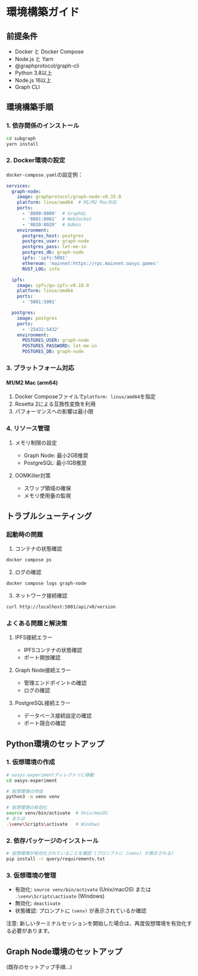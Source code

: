 # 環境構築ガイド

## 前提条件

- Docker と Docker Compose
- Node.js と Yarn
- @graphprotocol/graph-cli
- Python 3.8以上
- Node.js 16以上
- Graph CLI

## 環境構築手順

### 1. 依存関係のインストール

```bash
cd subgraph
yarn install
```

### 2. Docker環境の設定

`docker-compose.yaml`の設定例：

```yaml
services:
  graph-node:
    image: graphprotocol/graph-node:v0.33.0
    platform: linux/amd64  # M1/M2 Mac対応
    ports:
      - '8000:8000'  # GraphQL
      - '8001:8001'  # WebSocket
      - '8020:8020'  # Admin
    environment:
      postgres_host: postgres
      postgres_user: graph-node
      postgres_pass: let-me-in
      postgres_db: graph-node
      ipfs: 'ipfs:5001'
      ethereum: 'mainnet:https://rpc.mainnet.oasys.games'
      RUST_LOG: info

  ipfs:
    image: ipfs/go-ipfs:v0.10.0
    platform: linux/amd64
    ports:
      - '5001:5001'

  postgres:
    image: postgres
    ports:
      - '25432:5432'
    environment:
      POSTGRES_USER: graph-node
      POSTGRES_PASSWORD: let-me-in
      POSTGRES_DB: graph-node
```

### 3. プラットフォーム対応

#### M1/M2 Mac (arm64)
1. Docker Composeファイルで`platform: linux/amd64`を指定
2. Rosetta 2による互換性変換を利用
3. パフォーマンスへの影響は最小限

### 4. リソース管理

1. メモリ制限の設定
   - Graph Node: 最小2GB推奨
   - PostgreSQL: 最小1GB推奨

2. OOMKiller対策
   - スワップ領域の確保
   - メモリ使用量の監視

## トラブルシューティング

### 起動時の問題

1. コンテナの状態確認
```bash
docker compose ps
```

2. ログの確認
```bash
docker compose logs graph-node
```

3. ネットワーク接続確認
```bash
curl http://localhost:5001/api/v0/version
```

### よくある問題と解決策

1. IPFS接続エラー
   - IPFSコンテナの状態確認
   - ポート開放確認

2. Graph Node接続エラー
   - 管理エンドポイントの確認
   - ログの確認

3. PostgreSQL接続エラー
   - データベース接続設定の確認
   - ポート競合の確認

## Python環境のセットアップ

### 1. 仮想環境の作成

```bash
# oasys-experimentディレクトリに移動
cd oasys-experiment

# 仮想環境の作成
python3 -m venv venv

# 仮想環境の有効化
source venv/bin/activate  # Unix/macOS
# または
.\venv\Scripts\activate   # Windows
```

### 2. 依存パッケージのインストール

```bash
# 仮想環境が有効化されていることを確認 (プロンプトに (venv) が表示される)
pip install -r query/requirements.txt
```

### 3. 仮想環境の管理

- 有効化: `source venv/bin/activate` (Unix/macOS) または `.\venv\Scripts\activate` (Windows)
- 無効化: `deactivate`
- 状態確認: プロンプトに `(venv)` が表示されているか確認

注意: 新しいターミナルセッションを開始した場合は、再度仮想環境を有効化する必要があります。

## Graph Node環境のセットアップ

(既存のセットアップ手順...)